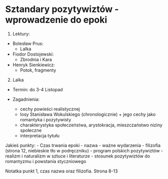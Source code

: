 # Sztandary pozytywiztów - wprowadzenie do epoki

1. Lektury:
- Bolesław Prus:
    - Lalka
- Fiodor Dostojewski:
    - Zbrodnia i Kara
- Henryk Sienkiewicz:
    - Potok, fragmenty

2. Lalka

- Termin: do 3-4 Listopad

- Zagadnienia:
    - cechy powieści realistycznej
    - losy Stanisława Wokulskiego (chronologicznie) + jego cechy jako romantyka i pozytywisty
    - charakterystyka społeczeństwa, arystokracja, mieszczaństwo niziny społeczne
    - interpretacja tytułu

Jakieś punkty:
    - Czas trwania epoki
    - nazwa
    - ważne wydarzenia
    - filizofia (strona 12, niebieskie tło w podręczniku)
    - program polskich pozytywiztów
    - realizm i naturalizm w sztuce i literaturze
    - stosunek pozytywiztów do romantyzmu i powstania styczniowego

Notatka punkt 1, czas nazwa oraz filizofia. Strona 8-13
